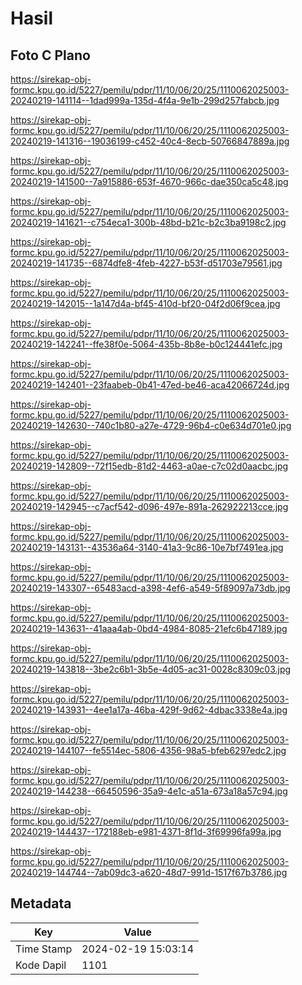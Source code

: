 # Hasil

## Foto C Plano

https://sirekap-obj-formc.kpu.go.id/5227/pemilu/pdpr/11/10/06/20/25/1110062025003-20240219-141114--1dad999a-135d-4f4a-9e1b-299d257fabcb.jpg

https://sirekap-obj-formc.kpu.go.id/5227/pemilu/pdpr/11/10/06/20/25/1110062025003-20240219-141316--19036199-c452-40c4-8ecb-50766847889a.jpg

https://sirekap-obj-formc.kpu.go.id/5227/pemilu/pdpr/11/10/06/20/25/1110062025003-20240219-141500--7a915886-653f-4670-966c-dae350ca5c48.jpg

https://sirekap-obj-formc.kpu.go.id/5227/pemilu/pdpr/11/10/06/20/25/1110062025003-20240219-141621--c754eca1-300b-48bd-b21c-b2c3ba9198c2.jpg

https://sirekap-obj-formc.kpu.go.id/5227/pemilu/pdpr/11/10/06/20/25/1110062025003-20240219-141735--6874dfe8-4feb-4227-b53f-d51703e79561.jpg

https://sirekap-obj-formc.kpu.go.id/5227/pemilu/pdpr/11/10/06/20/25/1110062025003-20240219-142015--1a147d4a-bf45-410d-bf20-04f2d06f9cea.jpg

https://sirekap-obj-formc.kpu.go.id/5227/pemilu/pdpr/11/10/06/20/25/1110062025003-20240219-142241--ffe38f0e-5064-435b-8b8e-b0c124441efc.jpg

https://sirekap-obj-formc.kpu.go.id/5227/pemilu/pdpr/11/10/06/20/25/1110062025003-20240219-142401--23faabeb-0b41-47ed-be46-aca42066724d.jpg

https://sirekap-obj-formc.kpu.go.id/5227/pemilu/pdpr/11/10/06/20/25/1110062025003-20240219-142630--740c1b80-a27e-4729-96b4-c0e634d701e0.jpg

https://sirekap-obj-formc.kpu.go.id/5227/pemilu/pdpr/11/10/06/20/25/1110062025003-20240219-142809--72f15edb-81d2-4463-a0ae-c7c02d0aacbc.jpg

https://sirekap-obj-formc.kpu.go.id/5227/pemilu/pdpr/11/10/06/20/25/1110062025003-20240219-142945--c7acf542-d096-497e-891a-262922213cce.jpg

https://sirekap-obj-formc.kpu.go.id/5227/pemilu/pdpr/11/10/06/20/25/1110062025003-20240219-143131--43536a64-3140-41a3-9c86-10e7bf7491ea.jpg

https://sirekap-obj-formc.kpu.go.id/5227/pemilu/pdpr/11/10/06/20/25/1110062025003-20240219-143307--65483acd-a398-4ef6-a549-5f89097a73db.jpg

https://sirekap-obj-formc.kpu.go.id/5227/pemilu/pdpr/11/10/06/20/25/1110062025003-20240219-143631--41aaa4ab-0bd4-4984-8085-21efc6b47189.jpg

https://sirekap-obj-formc.kpu.go.id/5227/pemilu/pdpr/11/10/06/20/25/1110062025003-20240219-143818--3be2c6b1-3b5e-4d05-ac31-0028c8309c03.jpg

https://sirekap-obj-formc.kpu.go.id/5227/pemilu/pdpr/11/10/06/20/25/1110062025003-20240219-143931--4ee1a17a-46ba-429f-9d62-4dbac3338e4a.jpg

https://sirekap-obj-formc.kpu.go.id/5227/pemilu/pdpr/11/10/06/20/25/1110062025003-20240219-144107--fe5514ec-5806-4356-98a5-bfeb6297edc2.jpg

https://sirekap-obj-formc.kpu.go.id/5227/pemilu/pdpr/11/10/06/20/25/1110062025003-20240219-144238--66450596-35a9-4e1c-a51a-673a18a57c94.jpg

https://sirekap-obj-formc.kpu.go.id/5227/pemilu/pdpr/11/10/06/20/25/1110062025003-20240219-144437--172188eb-e981-4371-8f1d-3f69996fa99a.jpg

https://sirekap-obj-formc.kpu.go.id/5227/pemilu/pdpr/11/10/06/20/25/1110062025003-20240219-144744--7ab09dc3-a620-48d7-991d-1517f67b3786.jpg


## Metadata

| Key        | Value               |
| ---------- | ------------------- |
| Time Stamp | 2024-02-19 15:03:14 |
| Kode Dapil | 1101                |




